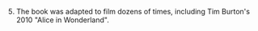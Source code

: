 5. The book was adapted to film dozens of times, including 	Tim Burton's 2010 "Alice in Wonderland".
